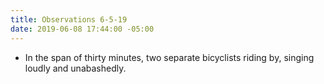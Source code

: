 ```yaml
---
title: Observations 6-5-19
date: 2019-06-08 17:44:00 -05:00
---
```


- In the span of thirty minutes, two separate bicyclists riding by, singing loudly and unabashedly.